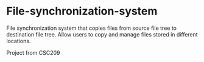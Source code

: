 # File-synchronization-system
File synchronization system that copies files from source file tree to destination file tree.
Allow users to copy and manage files stored in different locations.

Project from CSC209
